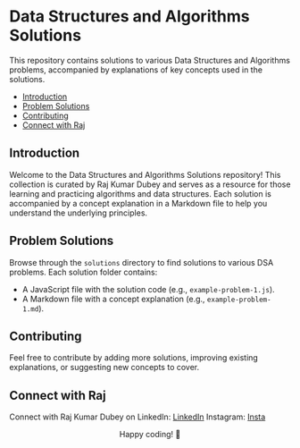 # Data Structures and Algorithms Solutions

This repository contains solutions to various Data Structures and Algorithms problems, accompanied by explanations of key concepts used in the solutions.

<!-- TOC -->
- [Introduction](#introduction)
- [Problem Solutions](#problem-solutions)
- [Contributing](#contributing)
- [Connect with Raj](#connect-with-raj)
<!-- /TOC -->

## Introduction

Welcome to the Data Structures and Algorithms Solutions repository! This collection is curated by Raj Kumar Dubey and serves as a resource for those learning and practicing algorithms and data structures. Each solution is accompanied by a concept explanation in a Markdown file to help you understand the underlying principles.

## Problem Solutions

Browse through the `solutions` directory to find solutions to various DSA problems. Each solution folder contains:
- A JavaScript file with the solution code (e.g., `example-problem-1.js`).
- A Markdown file with a concept explanation (e.g., `example-problem-1.md`).

## Contributing

Feel free to contribute by adding more solutions, improving existing explanations, or suggesting new concepts to cover. 

## Connect with Raj

Connect with Raj Kumar Dubey on 
LinkedIn: [LinkedIn](https://www.linkedin.com/in/iamrajkumardubey/)
Instagram: [Insta](https://www.instagram.com/menntunofficial/)

<p align="center">Happy coding! 🚀 </p>
